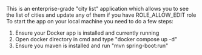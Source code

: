 This is an enterprise-grade "city list" application which allows you to see the list of cities and update any of them if you have ROLE_ALLOW_EDIT role
To start the app on your local machine you need to do a few steps:
1. Ensure your Docker app is installed and currently running
2. Open docker directory in cmd and type "docker compose up -d"
3. Ensure you maven is installed and run "mvn spring-boot:run"